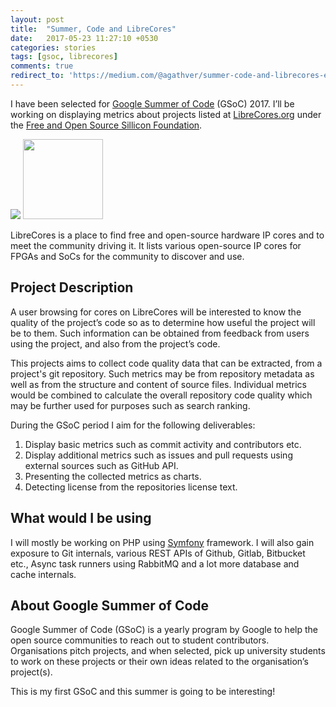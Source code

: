 ```yaml
---
layout: post
title:  "Summer, Code and LibreCores"
date:   2017-05-23 11:27:10 +0530
categories: stories
tags: [gsoc, librecores]
comments: true
redirect_to: 'https://medium.com/@agathver/summer-code-and-librecores-e46212f6a289'
---
```

I have been selected for [Google Summer of Code][1] (GSoC) 2017. I’ll be working on displaying metrics about projects listed at [LibreCores.org][2] under the [Free and Open Source Sillicon Foundation][3].

<img src="https://developers.google.com/open-source/gsoc/resources/downloads/GSoC-logo-horizontal.svg" />
<img style="margin: auto;height: 128px" src="https://www.librecores.org/img/logo_small.svg" />

LibreCores is a place to find free and open-source hardware IP cores and to meet the community driving it. It lists various open-source IP cores for FPGAs and SoCs for the community to discover and use.

## Project Description
A user browsing for cores on LibreCores will be interested to know the quality of the project’s
code so as to determine how useful the project will be to them. Such information can be
obtained from feedback from users using the project, and also from the project’s code.

This projects aims to collect code quality data that can be extracted, from a project's git
repository. Such metrics may be from repository metadata as well as from the structure and
content of source files. Individual metrics would be combined to calculate the overall repository
code quality which may be further used for purposes such as search ranking.

During the GSoC period I aim for the following deliverables:
1. Display basic metrics such as commit activity and contributors etc.
2. Display additional metrics such as issues and pull requests using external sources such as GitHub API.
3. Presenting the collected metrics as charts.
4. Detecting license from the repositories license text.

## What would I be using
I will mostly be working on PHP using [Symfony][4] framework. I will also gain exposure to Git internals, various REST APIs of Github, Gitlab, Bitbucket etc., Async task runners using RabbitMQ and a lot more database and cache internals.

## About Google Summer of Code
Google Summer of Code (GSoC) is a yearly program by Google to help the open source communities to reach out to student contributors. Organisations pitch projects, and when selected, pick up university students to work on these projects or their own ideas related to the organisation’s project(s).

This is my first GSoC and this summer is going to be interesting!

[1]:https://summerofcode.withgoogle.com
[2]:https://www.librecores.org
[3]:https://fossi-foundation.org
[4]:https://symfony.com
